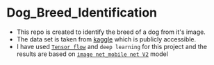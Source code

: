 # Dog_Breed_Identification
* This repo is created to identify the breed of a dog from it's image. 
* The data set is taken from [kaggle]( https://www.kaggle.com/c/dog-breed-identification) which is publicly accessible.
* I have used [`Tensor flow`](https://www.tensorflow.org/resources/models-datasets) and `deep learning` for this project and the results are based on [`image net_mobile net V2`](https://tfhub.dev/google/imagenet/mobilenet_v2_130_224/classification/5) model 

